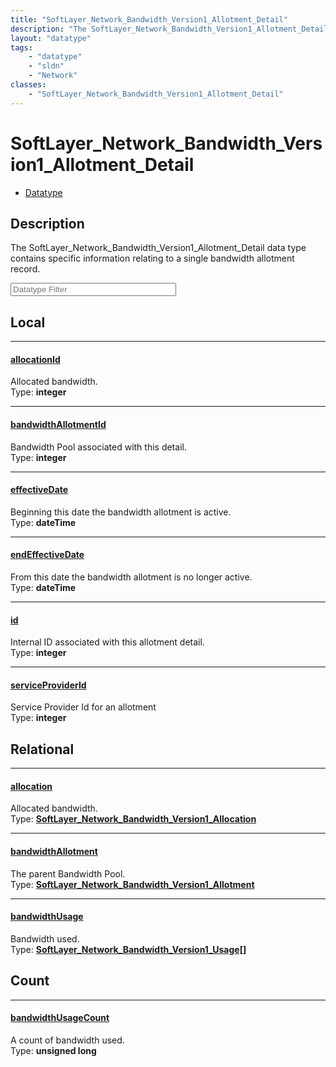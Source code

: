 ```yaml
---
title: "SoftLayer_Network_Bandwidth_Version1_Allotment_Detail"
description: "The SoftLayer_Network_Bandwidth_Version1_Allotment_Detail data type contains specific information relating to a single b... "
layout: "datatype"
tags:
    - "datatype"
    - "sldn"
    - "Network"
classes:
    - "SoftLayer_Network_Bandwidth_Version1_Allotment_Detail"
---
```


# SoftLayer_Network_Bandwidth_Version1_Allotment_Detail
<div id='service-datatype'>
    <ul id='sldn-reference-tabs'>
        <li id='datatype'> <a href='/reference/datatypes/SoftLayer_Network_Bandwidth_Version1_Allotment_Detail' >Datatype</a></li>
    </ul>
</div>

## Description 
The SoftLayer_Network_Bandwidth_Version1_Allotment_Detail data type contains specific information relating to a single bandwidth allotment record. 





<!-- Filer BEGIN -->
<div class="view-filters">
        <div class="clearfix">
            <div class="search-input-box">
                <input placeholder="Datatype Filter" onkeyup="titleSearch(inputId='prop-input', divId='properties', elementClass='prop-row')" 
                    type="text" id="prop-input" value="" size="30" maxlength="128" class="form-text">
            </div>
        </div>
</div>
<!-- Filer END -->

<div id="properties" class="content">
<div id="localProperties" class="prop-content" >

## Local
<div class="prop-row">

-----
[allocationId]: #allocationid
#### [allocationId]
Allocated bandwidth.  
<span class="type-label">Type: </span>**integer**


</div>
<div class="prop-row">

-----
[bandwidthAllotmentId]: #bandwidthallotmentid
#### [bandwidthAllotmentId]
Bandwidth Pool associated with this detail.  
<span class="type-label">Type: </span>**integer**


</div>
<div class="prop-row">

-----
[effectiveDate]: #effectivedate
#### [effectiveDate]
Beginning this date the bandwidth allotment is active.   
<span class="type-label">Type: </span>**dateTime**


</div>
<div class="prop-row">

-----
[endEffectiveDate]: #endeffectivedate
#### [endEffectiveDate]
From this date the bandwidth allotment is no longer active.   
<span class="type-label">Type: </span>**dateTime**


</div>
<div class="prop-row">

-----
[id]: #id
#### [id]
Internal ID associated with this allotment detail.  
<span class="type-label">Type: </span>**integer**


</div>
<div class="prop-row">

-----
[serviceProviderId]: #serviceproviderid
#### [serviceProviderId]
Service Provider Id for an allotment  
<span class="type-label">Type: </span>**integer**


</div>
</div>
<!-- LOCAL PROPERTY END -->

<div id="relationalProperties"  class="prop-content" >

## Relational
<div class="prop-row">

-----
[allocation]: #allocation
#### [allocation]
Allocated bandwidth.  
<span class="type-label">Type: </span>**<a href='/reference/datatypes/SoftLayer_Network_Bandwidth_Version1_Allocation'>SoftLayer_Network_Bandwidth_Version1_Allocation </a>**


</div>
<div class="prop-row">

-----
[bandwidthAllotment]: #bandwidthallotment
#### [bandwidthAllotment]
The parent Bandwidth Pool.  
<span class="type-label">Type: </span>**<a href='/reference/datatypes/SoftLayer_Network_Bandwidth_Version1_Allotment'>SoftLayer_Network_Bandwidth_Version1_Allotment </a>**


</div>
<div class="prop-row">

-----
[bandwidthUsage]: #bandwidthusage
#### [bandwidthUsage]
Bandwidth used.  
<span class="type-label">Type: </span>**<a href='/reference/datatypes/SoftLayer_Network_Bandwidth_Version1_Usage'>SoftLayer_Network_Bandwidth_Version1_Usage[] </a>**


</div>

## Count
<div class="prop-row">

-----
[bandwidthUsageCount]: #bandwidthusagecount
#### [bandwidthUsageCount]
A count of bandwidth used.   
<span class="type-label">Type: </span>**unsigned long**


</div>
</div>


